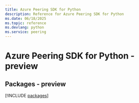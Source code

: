```yaml
---
title: Azure Peering SDK for Python
description: Reference for Azure Peering SDK for Python
ms.date: 06/18/2025
ms.topic: reference
ms.devlang: python
ms.service: peering
---
```

# Azure Peering SDK for Python - preview
## Packages - preview
[!INCLUDE [packages](peering-index.md)]